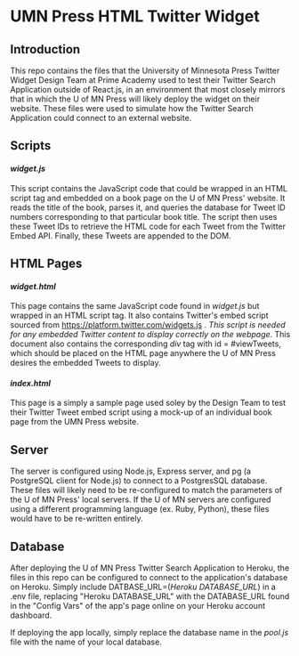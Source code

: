 # UMN Press HTML Twitter Widget

## Introduction
This repo contains the files that the University of Minnesota Press Twitter Widget Design Team at Prime Academy used to test their Twitter Search Application outside of React.js, in an environment that most closely mirrors that in which the U of MN Press will likely deploy the widget on their website.  These files were used to simulate how the Twitter Search Application could connect to an external website.

## Scripts
#### *widget.js*
This script contains the JavaScript code that could be wrapped in an HTML script tag and embedded on a book page on the U of MN Press' website.  It reads the title of the book, parses it, and queries the database for Tweet ID numbers corresponding to that particular book title.  The script then uses these Tweet IDs to retrieve the HTML code for each Tweet from the Twitter Embed API.  Finally, these Tweets are appended to the DOM.


## HTML Pages
#### *widget.html*
This page contains the same JavaScript code found in *widget.js* but wrapped in an HTML script tag.  It also contains Twitter's embed script sourced from https://platform.twitter.com/widgets.js . *This script is needed for any embedded Twitter content to display correctly on the webpage*.  This document also contains the corresponding *div* tag with id = #viewTweets, which should be placed on the HTML page anywhere the U of MN Press desires the embedded Tweets to display.  


#### *index.html*
This page is a simply a sample page used soley by the Design Team to test their Twitter Tweet embed script using a mock-up of an individual book page from the UMN Press website.


## Server
The server is configured using Node.js, Express server, and pg (a PostgreSQL client for Node.js) to connect to a PostgresSQL database.  These files will likely need to be re-configured to match the parameters of the U of MN Press' local servers.  If the U of MN servers are configured using a different programming language (ex. Ruby, Python), these files would have to be re-written entirely.


## Database
After deploying the U of MN Press Twitter Search Application to Heroku, the files in this repo can be configured to connect to the application's database on Heroku.  Simply include DATBASE_URL=(*Heroku DATABASE_URL*) in a .env file, replacing "Heroku DATABASE_URL" with the DATABASE_URL found in the "Config Vars" of the app's page online on your Heroku account dashboard.

If deploying the app locally, simply replace the database name in the *pool.js* file with the name of your local database.